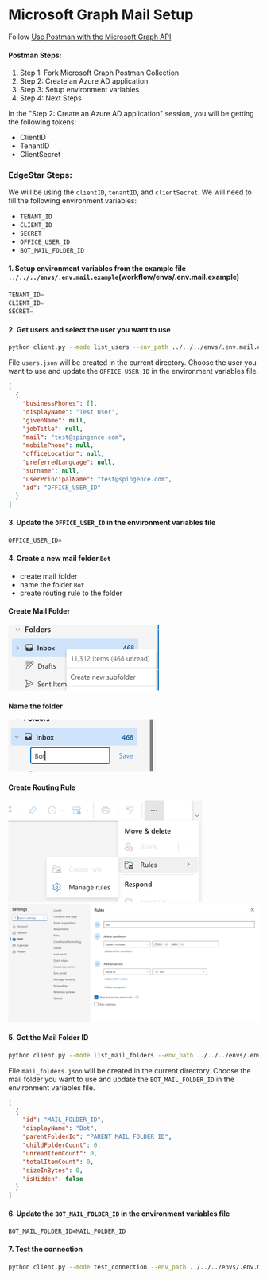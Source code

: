 # Microsoft Graph Mail Setup

Follow [Use Postman with the Microsoft Graph API](https://learn.microsoft.com/en-us/graph/use-postman)

#### Postman Steps:

1. Step 1: Fork Microsoft Graph Postman Collection
2. Step 2: Create an Azure AD application
3. Step 3: Setup environment variables
4. Step 4: Next Steps

In the "Step 2: Create an Azure AD application" session, you will be getting the following tokens:

- ClientID
- TenantID
- ClientSecret

### EdgeStar Steps:

We will be using the `clientID`, `tenantID`, and `clientSecret`.
We will need to fill the following environment variables:
- `TENANT_ID`
- `CLIENT_ID`
- `SECRET`
- `OFFICE_USER_ID`
- `BOT_MAIL_FOLDER_ID`

#### 1. Setup environment variables from the example file `../../../envs/.env.mail.example`(workflow/envs/.env.mail.example)

```python
TENANT_ID=
CLIENT_ID=
SECRET=
```

#### 2. Get users and select the user you want to use

```bash
python client.py --mode list_users --env_path ../../../envs/.env.mail.example --output_path users.json
```
File `users.json` will be created in the current directory. Choose the user you want to use and update the `OFFICE_USER_ID` in the environment variables file.

```json
[
  {
    "businessPhones": [],
    "displayName": "Test User",
    "givenName": null,
    "jobTitle": null,
    "mail": "test@spingence.com",
    "mobilePhone": null,
    "officeLocation": null,
    "preferredLanguage": null,
    "surname": null,
    "userPrincipalName": "test@spingence.com",
    "id": "OFFICE_USER_ID"
  }
]
```

#### 3. Update the `OFFICE_USER_ID` in the environment variables file

```python
OFFICE_USER_ID=
```

#### 4. Create a new mail folder `Bot`

  - create mail folder
  - name the folder `Bot`
  - create routing rule to the folder
#### Create Mail Folder
![create mail folder](./images/create_mail_folder_1.png)
#### Name the folder
![name the folder](./images/create_mail_folder_2.png)
#### Create Routing Rule
![create routing rule1](./images/create_routing_rule_1.png)
![create routing rule2](./images/create_routing_rule_2.png)

#### 5. Get the Mail Folder ID

```bash
python client.py --mode list_mail_folders --env_path ../../../envs/.env.mail.example --output_path mail_folders.json
```
File `mail_folders.json` will be created in the current directory. Choose the mail folder you want to use and update the `BOT_MAIL_FOLDER_ID` in the environment variables file.

```json
[
  {
    "id": "MAIL_FOLDER_ID",
    "displayName": "Bot",
    "parentFolderId": "PARENT_MAIL_FOLDER_ID",
    "childFolderCount": 0,
    "unreadItemCount": 0,
    "totalItemCount": 0,
    "sizeInBytes": 0,
    "isHidden": false
  }
]
```

#### 6. Update the `BOT_MAIL_FOLDER_ID` in the environment variables file

```.env
BOT_MAIL_FOLDER_ID=MAIL_FOLDER_ID
```

#### 7. Test the connection

```bash
python client.py --mode test_connection --env_path ../../../envs/.env.mail.example
```
